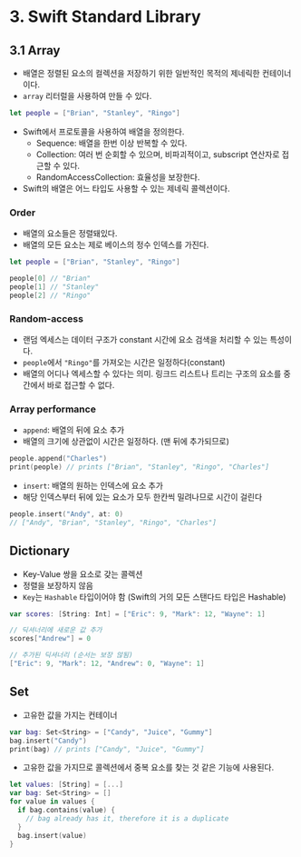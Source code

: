 # 3. Swift Standard Library

## 3.1 Array

- 배열은 정렬된 요소의 컬렉션을 저장하기 위한 일반적인 목적의 제네릭한 컨테이너이다.
- `array` 리터럴을 사용하여 만들 수 있다.

~~~swift
let people = ["Brian", "Stanley", "Ringo"]
~~~

- Swift에서 프로토콜을 사용하여 배열을 정의한다.
    - Sequence: 배열을 한번 이상 반복할 수 있다.
    - Collection: 여러 번 순회할 수 있으며, 비파괴적이고, subscript 연산자로 접근할 수 있다.
    - RandomAccessCollection: 효율성을 보장한다.
- Swift의 배열은 어느 타입도 사용할 수 있는 제네릭 콜렉션이다.

### Order

- 배열의 요소들은 정렬돼있다.
- 배열의 모든 요소는 제로 베이스의 정수 인덱스를 가진다.

~~~swift
let people = ["Brian", "Stanley", "Ringo"]

people[0] // "Brian"
people[1] // "Stanley"
people[2] // "Ringo"
~~~

### Random-access

- 랜덤 엑세스는 데이터 구조가 constant 시간에 요소 검색을 처리할 수 있는 특성이다.
- `people`에서 `"Ringo"`를 가져오는 시간은 일정하다(constant)
- 배열의 어디나 엑세스할 수 있다는 의미. 링크드 리스트나 트리는 구조의 요소를 중간에서 바로 접근할 수 없다.

### Array performance

- `append`: 배열의 뒤에 요소 추가
- 배열의 크기에 상관없이 시간은 일정하다. (맨 뒤에 추가되므로)

~~~swift
people.append("Charles")
print(people) // prints ["Brian", "Stanley", "Ringo", "Charles"]
~~~

- `insert`: 배열의 원하는 인덱스에 요소 추가
- 해당 인덱스부터 뒤에 있는 요소가 모두 한칸씩 밀려나므로 시간이 걸린다

~~~swift
people.insert("Andy", at: 0)
// ["Andy", "Brian", "Stanley", "Ringo", "Charles"]
~~~



## Dictionary

- Key-Value 쌍을 요소로 갖는 콜렉션
- 정렬을 보장하지 않음
- `Key`는 `Hashable` 타입이어야 함 (Swift의 거의 모든 스탠다드 타입은 Hashable)

~~~swift
var scores: [String: Int] = ["Eric": 9, "Mark": 12, "Wayne": 1]

// 딕셔너리에 새로운 값 추가
scores["Andrew"] = 0

// 추가된 딕셔너리 (순서는 보장 않됨)
["Eric": 9, "Mark": 12, "Andrew": 0, "Wayne": 1]

~~~



## Set

- 고유한 값을 가지는 컨테이너

~~~swift
var bag: Set<String> = ["Candy", "Juice", "Gummy"]
bag.insert("Candy")
print(bag) // prints ["Candy", "Juice", "Gummy"]
~~~

- 고유한 값을 가지므로 콜렉션에서 중복 요소를 찾는 것 같은 기능에 사용된다.

~~~swift
let values: [String] = [...]
var bag: Set<String> = []
for value in values {
  if bag.contains(value) {
    // bag already has it, therefore it is a duplicate
  }
  bag.insert(value)
}
~~~